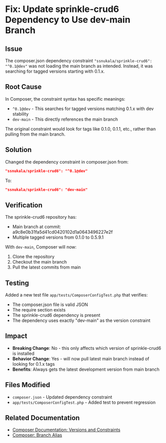 # Fix: Update sprinkle-crud6 Dependency to Use dev-main Branch

## Issue
The composer.json dependency constraint `"ssnukala/sprinkle-crud6": "^0.1@dev"` was not loading the main branch as intended. Instead, it was searching for tagged versions starting with 0.1.x.

## Root Cause
In Composer, the constraint syntax has specific meanings:
- `^0.1@dev` - This searches for tagged versions matching 0.1.x with dev stability
- `dev-main` - This directly references the main branch

The original constraint would look for tags like 0.1.0, 0.1.1, etc., rather than pulling from the main branch.

## Solution
Changed the dependency constraint in composer.json from:
```json
"ssnukala/sprinkle-crud6": "^0.1@dev"
```

To:
```json
"ssnukala/sprinkle-crud6": "dev-main"
```

## Verification
The sprinkle-crud6 repository has:
- Main branch at commit: a9c8e0b31fa5d41cd0420102d1a0643496227e2f
- Multiple tagged versions from 0.1.0 to 0.5.9.1

With `dev-main`, Composer will now:
1. Clone the repository
2. Checkout the main branch
3. Pull the latest commits from main

## Testing
Added a new test file `app/tests/ComposerConfigTest.php` that verifies:
- The composer.json file is valid JSON
- The require section exists
- The sprinkle-crud6 dependency is present
- The dependency uses exactly "dev-main" as the version constraint

## Impact
- **Breaking Change**: No - this only affects which version of sprinkle-crud6 is installed
- **Behavior Change**: Yes - will now pull latest main branch instead of looking for 0.1.x tags
- **Benefits**: Always gets the latest development version from main branch

## Files Modified
- `composer.json` - Updated dependency constraint
- `app/tests/ComposerConfigTest.php` - Added test to prevent regression

## Related Documentation
- [Composer Documentation: Versions and Constraints](https://getcomposer.org/doc/articles/versions.md)
- [Composer: Branch Alias](https://getcomposer.org/doc/articles/aliases.md)
